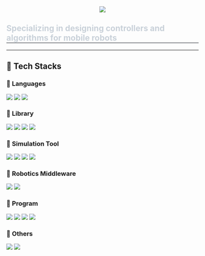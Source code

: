 <div align="center">
  <img src="https://capsule-render.vercel.app/api?type=transparent&color=7187f4&height=180&text=Eunwon's%20Github&animation=&fontColor=ffffff&fontSize=60" />
</div>

<div style="text-align: left;"> 
  <h2 style="border-bottom: 1px solid #21262d; color: #c9d1d9;"> Specializing in designing controllers and algorithms for mobile robots </h2>  
</div>

---

## 💪 Tech Stacks  

### 🔹 Languages
<p>
  <img src="https://img.shields.io/badge/Python-3776AB?style=plastic&logo=python&logoColor=white"/>
  <img src="https://img.shields.io/badge/C++-00599C?style=plastic&logo=c%2B%2B&logoColor=white"/>
  <img src="https://img.shields.io/badge/Linux-FCC624?style=plastic&logo=linux&logoColor=black"/>
</p>

### 🔹 Library
<p>
  <img src="https://img.shields.io/badge/YOLO-00FFFF?style=plastic&logo=yolo&logoColor=black"/>
  <img src="https://img.shields.io/badge/PyTorch-EE4C2C?style=plastic&logo=pytorch&logoColor=white"/>
  <img src="https://img.shields.io/badge/TensorFlow-FF6F00?style=plastic&logo=tensorflow&logoColor=white"/>
  <img src="https://img.shields.io/badge/OpenCV-5C3EE8?style=plastic&logo=opencv&logoColor=white"/>
</p>

### 🔹 Simulation Tool
<p>
  <img src="https://img.shields.io/badge/Gazebo-FF6600?style=plastic&logo=ros&logoColor=white"/>
  <img src="https://img.shields.io/badge/Unity-000000?style=plastic&logo=unity&logoColor=white"/>
  <img src="https://img.shields.io/badge/Matlab%20Simulink-0076A8?style=plastic&logo=mathworks&logoColor=white"/>
  <img src="https://img.shields.io/badge/SimulationX-CC0000?style=plastic&logo=redhat&logoColor=white"/>
</p>

### 🔹 Robotics Middleware
<p>
  <img src="https://img.shields.io/badge/ROS-22314E?style=plastic&logo=ros&logoColor=white"/>
  <img src="https://img.shields.io/badge/ROS2-22314E?style=plastic&logo=ros&logoColor=white"/>
</p>

### 🔹 Program
<p>
  <img src="https://img.shields.io/badge/SolidWorks-FF0000?style=plastic&logo=dassaultsystemes&logoColor=white"/>
  <img src="https://img.shields.io/badge/Fusion%20360-FCA121?style=plastic&logo=autodesk&logoColor=white"/>
  <img src="https://img.shields.io/badge/MATLAB-0076A8?style=plastic&logo=mathworks&logoColor=white"/>
  <img src="https://img.shields.io/badge/Blender-F5792A?style=plastic&logo=blender&logoColor=white"/>
</p>

### 🔹 Others
<p>
  <img src="https://img.shields.io/badge/GitHub-181717?style=plastic&logo=github&logoColor=white"/>
  <img src="https://img.shields.io/badge/VS%20Code-007ACC?style=plastic&logo=visualstudiocode&logoColor=white"/>
</p>
